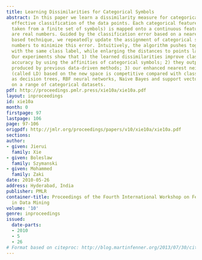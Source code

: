 ```yaml
---
title: Learning Dissimilarities for Categorical Symbols
abstract: In this paper we learn a dissimilarity measure for categorical data, for
  effective classification of the data points. Each categorical feature (with values
  taken from a finite set of symbols) is mapped onto a continuous feature whose values
  are real numbers. Guided by the classification error based on a nearest neighbor
  based technique, we repeatedly update the assignment of categorical symbols to real
  numbers to minimize this error. Intuitively, the algorithm pushes together points
  with the same class label, while enlarging the distances to points labeled differently.
  Our experiments show that 1) the learned dissimilarities improve classification
  accuracy by using the affinities of categorical symbols; 2) they outperform dissimilarities
  produced by previous data-driven methods; 3) our enhanced nearest neighbor classifier
  (called LD) based on the new space is competitive compared with classifiers such
  as decision trees, RBF neural networks, Naive Bayes and support vector machines,
  on a range of categorical datasets.
pdf: http://proceedings.pmlr.press/xie10a/xie10a.pdf
layout: inproceedings
id: xie10a
month: 0
firstpage: 97
lastpage: 106
page: 97-106
origpdf: http://jmlr.org/proceedings/papers/v10/xie10a/xie10a.pdf
sections: 
author:
- given: Jierui
  family: Xie
- given: Boleslaw
  family: Szymanski
- given: Mohammed
  family: Zaki
date: 2010-05-26
address: Hyderabad, India
publisher: PMLR
container-title: Proceedings of the Fourth International Workshop on Feature Selection
  in Data Mining
volume: '10'
genre: inproceedings
issued:
  date-parts:
  - 2010
  - 5
  - 26
# Format based on citeproc: http://blog.martinfenner.org/2013/07/30/citeproc-yaml-for-bibliographies/
---
```

